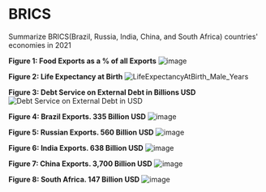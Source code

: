 # BRICS
Summarize BRICS(Brazil, Russia, India, China, and South Africa) countries' economies in 2021


**Figure 1: Food Exports as a % of all Exports**
![image](https://github.com/LNshuti/brics/assets/13305262/5334f5d0-8cd4-40c1-861d-ec2b8a65621c)

**Figure 2: Life Expectancy at Birth**
![LifeExpectancyAtBirth_Male_Years](https://github.com/LNshuti/brics/assets/13305262/fb8e08d2-4dcf-4b90-b43a-46be818c3178)


**Figure 3: Debt Service on External Debt in Billions USD**
![Debt Service on External Debt in USD](https://github.com/LNshuti/brics/assets/13305262/d15f8318-d823-4dd2-8f06-fbec3542363e)

**Figure 4: Brazil Exports. 335 Billion USD**
![image](https://github.com/LNshuti/brics/assets/13305262/5e304b99-db5f-4ac0-9abb-35a2a9c7ec6e)

**Figure 5: Russian Exports. 560 Billion USD**
![image](https://github.com/LNshuti/brics/assets/13305262/ea20d7cc-d83e-4e0c-a4ce-1e94c5de1904)

**Figure 6: India Exports. 638 Billion USD**
![image](https://github.com/LNshuti/brics/assets/13305262/da6d8877-afc2-47dd-994d-b769aca256ef)

**Figure 7: China Exports. 3,700 Billion USD**
![image](https://github.com/LNshuti/brics/assets/13305262/32b4e3dc-ce43-4473-b6e8-96e68334be3b)

**Figure 8: South Africa. 147 Billion USD**
![image](https://github.com/LNshuti/brics/assets/13305262/76627156-9b65-4f86-be36-a1e2aabb0513)


